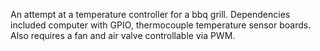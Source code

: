 An attempt at a temperature controller for a bbq grill.   Dependencies included computer with GPIO, thermocouple temperature sensor boards.  Also requires a fan and air valve controllable via PWM.